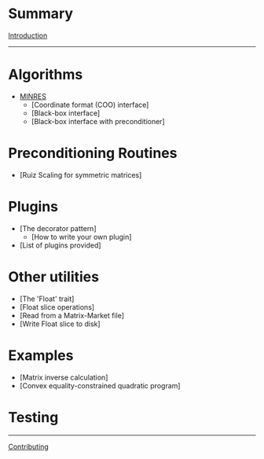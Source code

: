 # Summary

[Introduction](./intro.md)

---

# Algorithms

- [MINRES](./minres.md)
    - [Coordinate format (COO) interface]
    - [Black-box interface]
    - [Black-box interface with preconditioner]

# Preconditioning Routines
- [Ruiz Scaling for symmetric matrices]

# Plugins
- [The decorator pattern]
    - [How to write your own plugin]
- [List of plugins provided]

# Other utilities
- [The 'Float' trait]
- [Float slice operations]
- [Read from a Matrix-Market file]
- [Write Float slice to disk]

# Examples
- [Matrix inverse calculation]
- [Convex equality-constrained quadratic program]

# Testing

---

[Contributing](./contributing.md)

